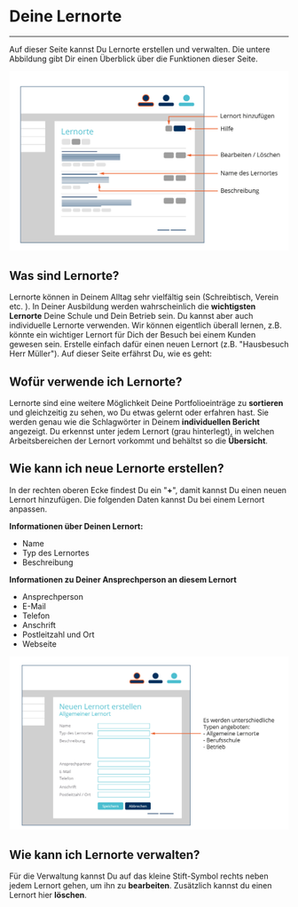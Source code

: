 # Deine Lernorte
- - - 

Auf dieser Seite kannst Du Lernorte erstellen und verwalten.
Die untere Abbildung gibt Dir einen Überblick über die Funktionen dieser Seite.

![Deine Lernorte](media/Ausbildungsportfolio_final-12.jpg)


## Was sind Lernorte?
Lernorte können in Deinem Alltag sehr vielfältig sein (Schreibtisch, Verein etc. ). In Deiner Ausbildung werden wahrscheinlich die **wichtigsten Lernorte** Deine Schule und Dein Betrieb sein. Du kannst aber auch individuelle Lernorte verwenden. Wir können eigentlich überall lernen, z.B. könnte ein wichtiger Lernort für Dich der Besuch bei einem Kunden gewesen sein. Erstelle einfach dafür einen neuen Lernort (z.B. "Hausbesuch Herr Müller"). Auf dieser Seite erfährst Du, wie es geht:

## Wofür verwende ich Lernorte?
Lernorte sind eine weitere Möglichkeit Deine Portfolioeinträge zu **sortieren** und gleichzeitig zu sehen, wo Du etwas gelernt oder erfahren hast. Sie werden genau wie die Schlagwörter in Deinem **individuellen Bericht** angezeigt. Du erkennst unter jedem Lernort (grau hinterlegt), in welchen Arbeitsbereichen der Lernort vorkommt und behältst so die **Übersicht**.

## Wie kann ich neue Lernorte erstellen?
In der rechten oberen Ecke findest Du ein "**+**", damit kannst Du einen neuen Lernort hinzufügen.
Die folgenden Daten kannst Du bei einem Lernort anpassen.

**Informationen über Deinen Lernort:**
* Name
* Typ des Lernortes
* Beschreibung

**Informationen zu Deiner Ansprechperson an diesem Lernort**
* Ansprechperson
* E-Mail
* Telefon
* Anschrift
* Postleitzahl und Ort
* Webseite

![Einen neuen Lernort eintragen](media/Ausbildungsportfolio_final-13.jpg)

## Wie kann ich Lernorte verwalten?
Für die Verwaltung kannst Du auf das kleine Stift-Symbol rechts neben jedem Lernort gehen, um ihn zu **bearbeiten**. Zusätzlich kannst du einen Lernort hier **löschen**.

